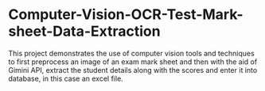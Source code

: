 # Computer-Vision-OCR-Test-Mark-sheet-Data-Extraction
This project demonstrates the use of computer vision tools and techniques to first preprocess an image of an exam mark sheet and then with the aid of Gimini API, extract the student details along with the scores and enter it into database, in this case an excel file.

